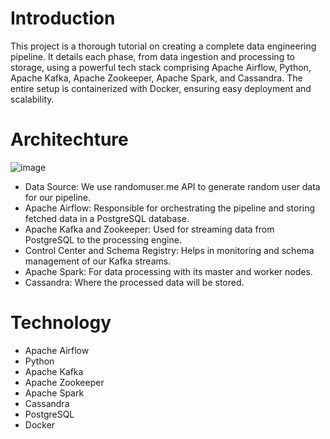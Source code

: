 # Introduction
This project is a thorough tutorial on creating a complete data engineering pipeline. It details each phase, from data ingestion and processing to storage, using a powerful tech stack comprising Apache Airflow, Python, Apache Kafka, Apache Zookeeper, Apache Spark, and Cassandra. The entire setup is containerized with Docker, ensuring easy deployment and scalability.
# Architechture
![image](https://github.com/user-attachments/assets/eca9c88e-c85b-4400-a144-b02b40b521c6)

- Data Source: We use randomuser.me API to generate random user data for our pipeline.
- Apache Airflow: Responsible for orchestrating the pipeline and storing fetched data in a PostgreSQL database.
- Apache Kafka and Zookeeper: Used for streaming data from PostgreSQL to the processing engine.
- Control Center and Schema Registry: Helps in monitoring and schema management of our Kafka streams.
- Apache Spark: For data processing with its master and worker nodes.
- Cassandra: Where the processed data will be stored.
# Technology
- Apache Airflow
- Python
- Apache Kafka
- Apache Zookeeper
- Apache Spark
- Cassandra
- PostgreSQL
- Docker


